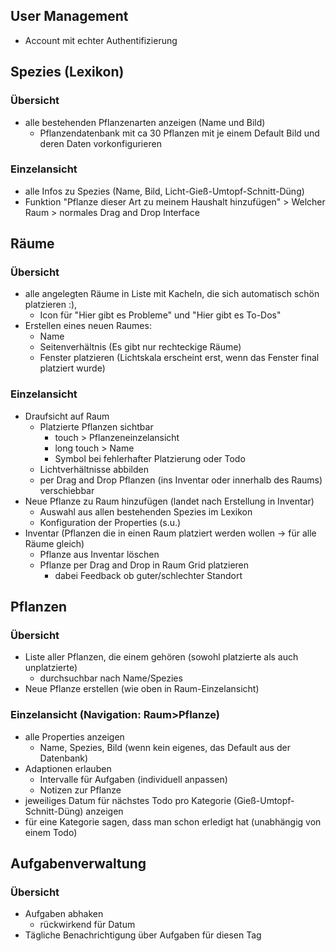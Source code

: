 ## User Management
- Account mit echter Authentifizierung
## Spezies (Lexikon)
### Übersicht
- alle bestehenden Pflanzenarten anzeigen (Name und Bild) 
    - Pflanzendatenbank mit ca 30 Pflanzen mit je einem Default Bild und deren Daten vorkonfigurieren
### Einzelansicht
- alle Infos zu Spezies (Name, Bild, Licht-Gieß-Umtopf-Schnitt-Düng)
- Funktion "Pflanze dieser Art zu meinem Haushalt hinzufügen" > Welcher Raum > normales Drag and Drop Interface
## Räume
### Übersicht
- alle angelegten Räume in Liste mit Kacheln, die sich automatisch schön platzieren :),
    - Icon für "Hier gibt es Probleme" und "Hier gibt es To-Dos"
- Erstellen eines neuen Raumes:
    - Name
    - Seitenverhältnis (Es gibt nur rechteckige Räume)
    - Fenster platzieren (Lichtskala erscheint erst, wenn das Fenster final platziert wurde)
### Einzelansicht
- Draufsicht auf Raum
    - Platzierte Pflanzen sichtbar
        - touch > Pflanzeneinzelansicht
        - long touch > Name
        - Symbol bei fehlerhafter Platzierung oder Todo
    - Lichtverhältnisse abbilden
    - per Drag and Drop Pflanzen (ins Inventar oder innerhalb des Raums) verschiebbar
- Neue Pflanze zu Raum hinzufügen (landet nach Erstellung in Inventar)
    - Auswahl aus allen bestehenden Spezies im Lexikon
    - Konfiguration der Properties (s.u.)
- Inventar (Pflanzen die in einen Raum platziert werden wollen -> für alle Räume gleich)
    - Pflanze aus Inventar löschen 
    - Pflanze per Drag and Drop in Raum Grid platzieren
        - dabei Feedback ob guter/schlechter Standort
## Pflanzen
### Übersicht
- Liste aller Pflanzen, die einem gehören (sowohl platzierte als auch unplatzierte)
    - durchsuchbar nach Name/Spezies
- Neue Pflanze erstellen (wie oben in Raum-Einzelansicht)
### Einzelansicht (Navigation: Raum>Pflanze)
- alle Properties anzeigen
    - Name, Spezies, Bild (wenn kein eigenes, das Default aus der Datenbank)
- Adaptionen erlauben
    - Intervalle für Aufgaben (individuell anpassen)
    - Notizen zur Pflanze
- jeweiliges Datum für nächstes Todo pro Kategorie (Gieß-Umtopf-Schnitt-Düng) anzeigen
- für eine Kategorie sagen, dass man schon erledigt hat (unabhängig von einem Todo)
## Aufgabenverwaltung
### Übersicht
- Aufgaben abhaken
    - rückwirkend für Datum
- Tägliche Benachrichtigung über Aufgaben für diesen Tag
